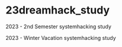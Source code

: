 # 23dreamhack_study

2023 - 2nd Semester systemhacking study 

2023 - Winter Vacation systemhacking study
